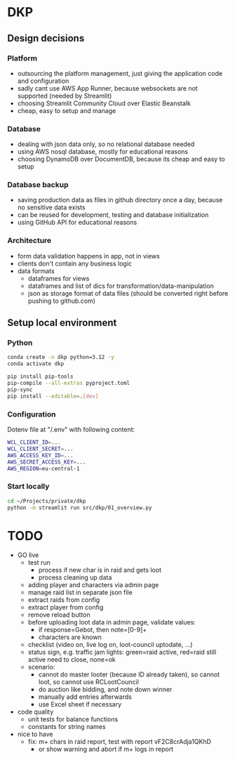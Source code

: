 # DKP

## Design decisions

### Platform
- outsourcing the platform management, just giving the application code and configuration
- sadly cant use AWS App Runner, because websockets are not supported (needed by Streamlit)
- choosing Streamlit Community Cloud over Elastic Beanstalk
- cheap, easy to setup and manage

### Database
- dealing with json data only, so no relational database needed
- using AWS nosql database, mostly for educational reasons
- choosing DynamoDB over DocumentDB, because its cheap and easy to setup

### Database backup
- saving production data as files in github directory once a day, because no sensitive data exists
- can be reused for development, testing and database initialization
- using GitHub API for educational reasons

### Architecture
- form data validation happens in app, not in views
- clients don't contain any business logic
- data formats
  - dataframes for views
  - dataframes and list of dics for transformation/data-manipulation
  - json as storage format of data files (should be converted right before pushing to github.com)

## Setup local environment

### Python
```bash
conda create -n dkp python=3.12 -y
conda activate dkp

pip install pip-tools
pip-compile --all-extras pyproject.toml
pip-sync
pip install --editable=.[dev]
```

### Configuration
Dotenv file at "<workspace>/.env" with following content:
```bash
WCL_CLIENT_ID=...
WCL_CLIENT_SECRET=...
AWS_ACCESS_KEY_ID=...
AWS_SECRET_ACCESS_KEY=...
AWS_REGION=eu-central-1
```

### Start locally
```bash
cd ~/Projects/private/dkp
python -m streamlit run src/dkp/01_overview.py
```

# TODO
- GO live
  - test run
    - process if new char is in raid and gets loot
    - process cleaning up data
  - adding player and characters via admin page
  - manage raid list in separate json file
  - extract raids from config
  - extract player from config
  - remove reload button
  - before uploading loot data in admin page, validate values:
    - if response=Gebot, then note=[0-9]+
    - characters are known
  - checklist (video on, live log on, loot-council uptodate, ...)
  - status sign, e.g. traffic jam lights: green=raid active, red=raid still active need to close, none=ok
  - scenario:
    - cannot do master looter (because ID already taken), so cannot loot, so cannot use RCLootCouncil
    - do auction like bidding, and note down winner
    - manually add entries afterwards
    - use Excel sheet if necessary
- code quality
  - unit tests for balance functions
  - constants for string names
- nice to have
  - fix: m+ chars in raid report, test with report vF2C8crAdja1QKhD
    - or show warning and abort if m+ logs in report
